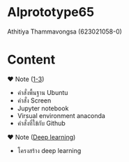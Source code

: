 # AIprototype65
Athitiya Thammavongsa (623021058-0)

# Content
♥  Note ([1-3](https://github.com/Athitiya00/AIprototype65/blob/main/Note.pdf))
    
- คำสั่งพื้นฐาน Ubuntu
- คำสั่ง Screen
- Jupyter notebook
- Virsual environment anaconda
- คำสั่งที่ใข้กับ Github

♥  Note ([Deep learning](https://github.com/Athitiya00/AIprototype65/blob/main/23_12_66.pdf))

- โครงสร้าง deep learning
